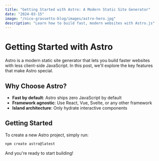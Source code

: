 ```yaml
---
title: "Getting Started with Astro: A Modern Static Site Generator"
date: "2024-03-15"
image: "/nico-grassetto-blog/images/astro-hero.jpg"
description: "Learn how to build fast, modern websites with Astro.js"
---
```


# Getting Started with Astro

Astro is a modern static site generator that lets you build faster websites with less client-side JavaScript. In this post, we'll explore the key features that make Astro special.

## Why Choose Astro?

- **Fast by default**: Astro ships zero JavaScript by default
- **Framework agnostic**: Use React, Vue, Svelte, or any other framework
- **Island architecture**: Only hydrate interactive components

## Getting Started

To create a new Astro project, simply run:

```bash
npm create astro@latest
```

And you're ready to start building!
